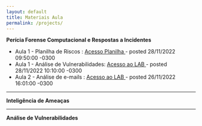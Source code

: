 ```yaml
---
layout: default
title: Materiais Aula
permalink: /projects/
---
```


<b>Perícia Forense Computacional e Respostas a Incidentes</b>
<br>
  - Aula 1 - Planilha de Riscos : <a href="https://github.com/silviogiavaroto/analise_de_vulnerabilidades/tree/main/planilhas_riscos" target="_blank"> Acesso Planilha </a> - posted 28/11/2022 09:50:00 -0300
  - Aula 1 - Análise de Vulnerabilidades: <a href="https://github.com/silviogiavaroto/analise_de_vulnerabilidades/tree/main/planilhas_riscos" target="_blank"> Acesso ao LAB </a> - posted 28/11/2022 10:10:00 -0300
  - Aula 2 - Análise de e-mails : <a href="https://github.com/silviogiavaroto/periciaforensecomputacional/tree/main/analise_header_email" target="_blank"> Acesso ao LAB </a>  - posted 26/11/2022 16:01:00 -0300
<hr>
<b>Inteligência de Ameaças </b>


<hr>
<b>Análise de Vulnerabilidades</b>
